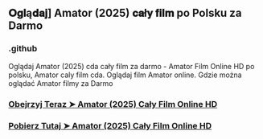 ## 𝐎𝐠𝐥ą𝐝𝐚𝐣] Amator (2025) 𝐜𝐚ł𝐲 𝐟𝐢𝐥𝐦 po Polsku za Darmo

### .github

Oglądaj Amator (2025) cda cały film za darmo - Amator Film Online HD po polsku, Amator caly film cda. Oglądaj film Amator online. Gdzie można oglądać Amator filmy za Darmo

### [Obejrzyj Teraz ➤ Amator (2025) Cały Film Online HD](https://watching4khdmovies.blogspot.com/2025/04/amator.html)

### [Pobierz Tutaj ➤ Amator (2025) Cały Film Online HD](https://watching4khdmovies.blogspot.com/2025/04/amator.html)
